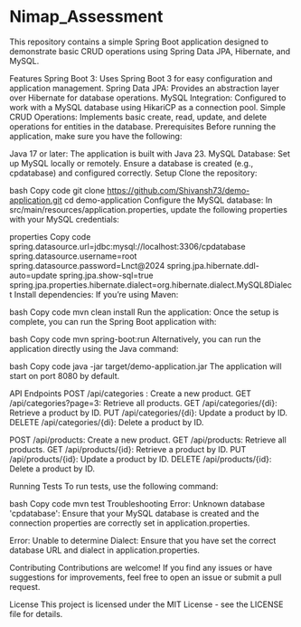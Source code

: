# Nimap_Assessment
This repository contains a simple Spring Boot application designed to demonstrate basic CRUD operations using Spring Data JPA, Hibernate, and MySQL.

Features
Spring Boot 3: Uses Spring Boot 3 for easy configuration and application management.
Spring Data JPA: Provides an abstraction layer over Hibernate for database operations.
MySQL Integration: Configured to work with a MySQL database using HikariCP as a connection pool.
Simple CRUD Operations: Implements basic create, read, update, and delete operations for entities in the database.
Prerequisites
Before running the application, make sure you have the following:

Java 17 or later: The application is built with Java 23.
MySQL Database: Set up MySQL locally or remotely. Ensure a database is created (e.g., cpdatabase) and configured correctly.
Setup
Clone the repository:

bash
Copy code
git clone https://github.com/Shivansh73/demo-application.git
cd demo-application
Configure the MySQL database: In src/main/resources/application.properties, update the following properties with your MySQL credentials:

properties
Copy code
spring.datasource.url=jdbc:mysql://localhost:3306/cpdatabase
spring.datasource.username=root
spring.datasource.password=Lnct@2024
spring.jpa.hibernate.ddl-auto=update
spring.jpa.show-sql=true
spring.jpa.properties.hibernate.dialect=org.hibernate.dialect.MySQL8Dialect
Install dependencies: If you’re using Maven:

bash
Copy code
mvn clean install
Run the application: Once the setup is complete, you can run the Spring Boot application with:

bash
Copy code
mvn spring-boot:run
Alternatively, you can run the application directly using the Java command:

bash
Copy code
java -jar target/demo-application.jar
The application will start on port 8080 by default.


API Endpoints
POST /api/categories : Create a new product.
GET /api/categories?page=3: Retrieve all products.
GET /api/categories/{di}: Retrieve a product by ID.
PUT /api/categories/{di}: Update a product by ID.
DELETE /api/categories/{di}: Delete a product by ID.


POST /api/products: Create a new product.
GET /api/products: Retrieve all products.
GET /api/products/{id}: Retrieve a product by ID.
PUT /api/products/{id}: Update a product by ID.
DELETE /api/products/{id}: Delete a product by ID.


Running Tests
To run tests, use the following command:

bash
Copy code
mvn test
Troubleshooting
Error: Unknown database 'cpdatabase': Ensure that your MySQL database is created and the connection properties are correctly set in application.properties.

Error: Unable to determine Dialect: Ensure that you have set the correct database URL and dialect in application.properties.

Contributing
Contributions are welcome! If you find any issues or have suggestions for improvements, feel free to open an issue or submit a pull request.

License
This project is licensed under the MIT License - see the LICENSE file for details.





